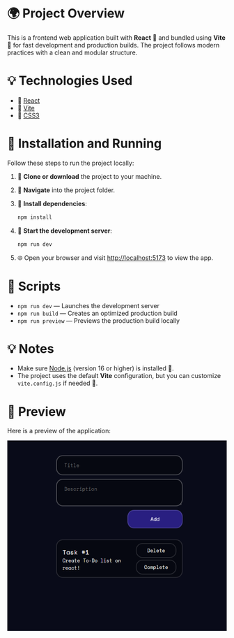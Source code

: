 # 🌍 Project Overview

This is a frontend web application built with **React** 🚀 and bundled using **Vite** 🌟 for fast development and production builds. The project follows modern practices with a clean and modular structure.

# 💡 Technologies Used

- 🎨 [React](https://react.dev/)
- 🎉 [Vite](https://vitejs.dev/)
- 💄 [CSS3](https://developer.mozilla.org/en-US/docs/Web/CSS)

# 📝 Installation and Running

Follow these steps to run the project locally:

1. 🔄 **Clone or download** the project to your machine.

2. 🛀 **Navigate** into the project folder.

3. 🔢 **Install dependencies**:

   ```bash
   npm install
   ```

4. 🚀 **Start the development server**:

   ```bash
   npm run dev
   ```

5. 🌐 Open your browser and visit [http://localhost:5173](http://localhost:5173) to view the app.

# 🔧 Scripts

- `npm run dev` — Launches the development server
- `npm run build` — Creates an optimized production build
- `npm run preview` — Previews the production build locally

# 💡 Notes

- Make sure [Node.js](https://nodejs.org/) (version 16 or higher) is installed 🌱.
- The project uses the default **Vite** configuration, but you can customize `vite.config.js` if needed 📂.

# 📸 Preview

Here is a preview of the application:

![App Screenshot](./screenshot.png)